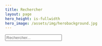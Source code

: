 ```yaml
---
title: Rechercher
layout: page
hero_height: is-fullwidth
hero_image: /assets/img/herobackground.jpg
---
```


<!-- Html Elements for Search -->
<div id="search-container">
<input type="text" id="search-input" placeholder="Rechercher...">
<ul id="results-container"></ul>
</div>

<!-- Script pointing to search-script.js -->
<script src="/assets/js/search.min.js" type="text/javascript"></script>

<!-- Configuration -->
<script>
SimpleJekyllSearch({
  searchInput: document.getElementById('search-input'),
  resultsContainer: document.getElementById('results-container'),
  json: '/search.json'
})
</script>
